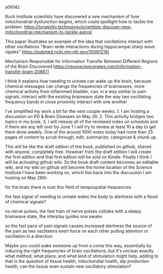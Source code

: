 a0614z

Buck Institute scientists have discovered a new mechanism of how mitochondrial dysfunction begins, which could spotlight how to tackle the problem.
https://longevity.technology/scientists-discover-new-mitochondrial-mechanism-to-tackle-aging/

This paper illustrates an example of the idea that oscillations interact with other oscillations "Brain-wide interactions during hippocampal sharp wave ripples" https://pubmed.ncbi.nlm.nih.gov/35561219/

Mechanism Responsible for Information Transfer Between Different Regions of the Brain Discovered
https://neurosciencenews.com/information-transfer-brain-20667/

I think it explains how needing to urinate can wake up the brain, because chemical messages can change the frequencies of brainwaves, more chemical activity from inflammed bladder, can, in a way similar to pain signals, interact with the existing brainwave state the way two oscillating frequency bands in close proximity interact with one another

I've simplified my work a bit for the next couple weeks. 1. I am hosting a discussion on PD & Brain Diseases on May 26. 2. This activity bridges two topics in my book. 3. I will release all of the reviewed notes on schedule and if there are any left over by June 1 I will try to review at least 10 a day to get them done weekly. One of the around 1000 notes today had more than 25 pages of content to scrub through, edit, summarize, categorize & chunk up. 

This will be like the draft edition of the book, published on github, shared with anyone, completely free. However from the draft edition I will create the first edition and that first edition will be sold on Kindle. Finally I think I will be activating github wiki. So the book draft content becomes an editable wiki, and my wiki on github will become the home location of the Science Institute I have been working on, which ties back into the discussion I am hosting on May 26th. 

for the  brain there is nust this field of tempospatial frequencies

the fast signal of needing to urinate wales the body to alertness with a flood of chemical signals?

no nerve pulses, the fast train of nerve pulses collides with a sleepy brainwave state, the interplay guides one awake

so the fast pace of pain signals causes increased alertness the source of the pain as two oscillators exert force on each other pulling attention or oscillation in a direction

Maybe you could wake someone up from a coma this way, essentially by inducing the right frequencies of brain oscillations, but it's unclear exactly what method, what place, and what kind of stimulation might help, adding to that is the question of tissue health, mitochondial health, atp production health, can the tissue even sustain new oscillatory stimulation?
